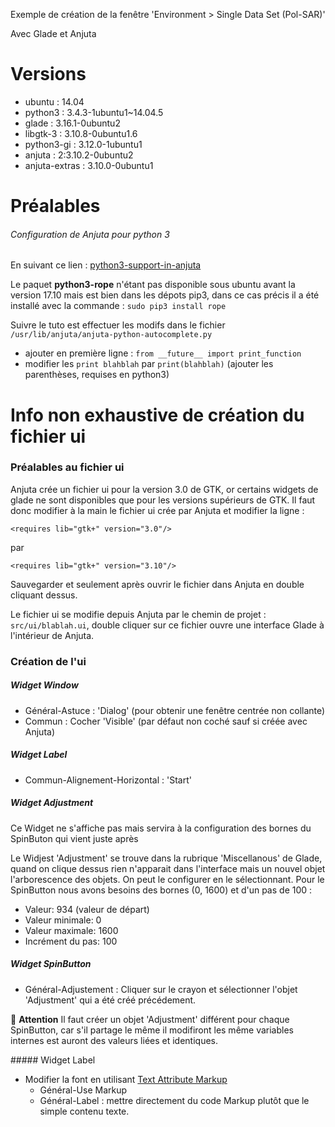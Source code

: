 Exemple de création de la fenêtre 'Environment > Single Data Set (Pol-SAR)'

Avec Glade et Anjuta


# Versions 

+ ubuntu : 14.04
+ python3 : 3.4.3-1ubuntu1~14.04.5
+ glade : 3.16.1-0ubuntu2
+ libgtk-3 : 3.10.8-0ubuntu1.6
+ python3-gi : 3.12.0-1ubuntu1
+ anjuta : 2:3.10.2-0ubuntu2
+ anjuta-extras : 3.10.0-0ubuntu1

# Préalables

###### Configuration de Anjuta pour python 3

En suivant ce lien : [python3-support-in-anjuta](https://stackoverflow.com/questions/12345545/python3-support-in-anjuta)

Le paquet **python3-rope** n'étant pas disponible sous ubuntu avant la version 17.10 mais est bien dans les dépots pip3,
dans ce cas précis il a été installé avec la commande : `sudo pip3 install rope`

Suivre le tuto est effectuer les modifs dans le fichier `/usr/lib/anjuta/anjuta-python-autocomplete.py`
+ ajouter en première ligne : `from __future__ import print_function`
+ modifier les `print blahblah` par `print(blahblah)` (ajouter les parenthèses, requises en python3)

# Info non exhaustive de création du fichier ui

### Préalables au fichier ui

Anjuta crée un fichier ui pour la version 3.0 de GTK, or certains widgets de glade ne sont disponibles que pour les versions supérieurs de GTK.
Il faut donc modifier à la main le fichier ui crée par Anjuta et modifier la ligne :

`<requires lib="gtk+" version="3.0"/>`

par

`<requires lib="gtk+" version="3.10"/>`

Sauvegarder et seulement après ouvrir le fichier dans Anjuta en double cliquant dessus.

Le fichier ui se modifie depuis Anjuta par le chemin de projet : `src/ui/blablah.ui`,
double cliquer sur ce fichier ouvre une interface Glade à l'intérieur de Anjuta.

### Création de l'ui

##### Widget Window

+ Général-Astuce : 'Dialog' (pour obtenir une fenêtre centrée non collante)
+ Commun : Cocher 'Visible' (par défaut non coché sauf si créée avec Anjuta)

##### Widget Label

+ Commun-Alignement-Horizontal : 'Start'

##### Widget Adjustment

Ce Widget ne s'affiche pas mais servira à la configuration des bornes du SpinButon qui vient juste après

Le Widjest 'Adjustment' se trouve dans la rubrique 'Miscellanous' de Glade, quand on clique dessus rien n'apparait dans l'interface mais un nouvel objet l'arborescence des objets.
On peut le configurer en le sélectionnant.
Pour le SpinButton nous avons besoins des bornes (0, 1600) et d'un pas de 100 :
+ Valeur: 934 (valeur de départ)
+ Valeur minimale: 0
+ Valeur maximale: 1600
+ Incrément du pas: 100

##### Widget SpinButton

+ Général-Adjustement : Cliquer sur le crayon et sélectionner l'objet 'Adjustment' qui a été créé précédement.

:mega: **Attention** Il faut créer un objet 'Adjustment' différent pour chaque SpinButton, car s'il partage le même il modifiront les même variables internes est auront des valeurs liées et identiques.

##### Widget Label

+ Modifier la font en utilisant [Text Attribute Markup](https://developer.gnome.org/pango/stable/PangoMarkupFormat.html)
   + Général-Use Markup
   + Général-Label : mettre directement du code Markup plutôt que le simple contenu texte.


